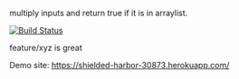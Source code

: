 multiply inputs and return true if it is in arraylist.

[![Build Status](https://travis-ci.com/mtdemircan/WebApp1.svg?branch=main)](https://travis-ci.com/mtdemircan/WebApp1)

feature/xyz is great

Demo site: https://shielded-harbor-30873.herokuapp.com/